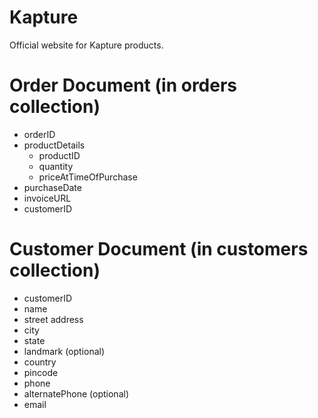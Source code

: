 # Kapture
Official website for Kapture products.

# Order Document (in orders collection)
- orderID
- productDetails
  - productID
  - quantity
  - priceAtTimeOfPurchase
- purchaseDate
- invoiceURL
- customerID

# Customer Document (in customers collection)
- customerID
- name
- street address
- city
- state
- landmark (optional)
- country
- pincode
- phone
- alternatePhone (optional)
- email
